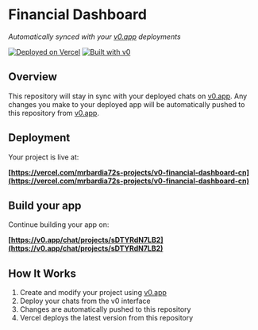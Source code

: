 # Financial Dashboard

*Automatically synced with your [v0.app](https://v0.app) deployments*

[![Deployed on Vercel](https://img.shields.io/badge/Deployed%20on-Vercel-black?style=for-the-badge&logo=vercel)](https://vercel.com/mrbardia72s-projects/v0-financial-dashboard-cn)
[![Built with v0](https://img.shields.io/badge/Built%20with-v0.app-black?style=for-the-badge)](https://v0.app/chat/projects/sDTYRdN7LB2)

## Overview

This repository will stay in sync with your deployed chats on [v0.app](https://v0.app).
Any changes you make to your deployed app will be automatically pushed to this repository from [v0.app](https://v0.app).

## Deployment

Your project is live at:

**[https://vercel.com/mrbardia72s-projects/v0-financial-dashboard-cn](https://vercel.com/mrbardia72s-projects/v0-financial-dashboard-cn)**

## Build your app

Continue building your app on:

**[https://v0.app/chat/projects/sDTYRdN7LB2](https://v0.app/chat/projects/sDTYRdN7LB2)**

## How It Works

1. Create and modify your project using [v0.app](https://v0.app)
2. Deploy your chats from the v0 interface
3. Changes are automatically pushed to this repository
4. Vercel deploys the latest version from this repository

